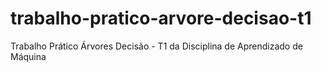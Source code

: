 # trabalho-pratico-arvore-decisao-t1
Trabalho Prático Árvores Decisão - T1 da Disciplina de Aprendizado de Máquina
